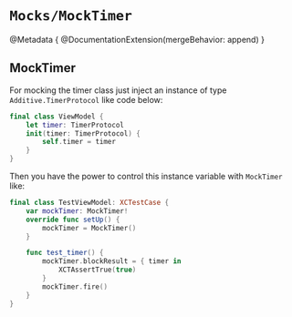 # ``Mocks/MockTimer``

@Metadata {
    @DocumentationExtension(mergeBehavior: append)
}

## MockTimer

For mocking the timer class just inject an instance of type `Additive.TimerProtocol` like code below:
```swift
final class ViewModel {
    let timer: TimerProtocol
    init(timer: TimerProtocol) {
        self.timer = timer
    }   
}
```

Then you have the power to control this instance variable with ``MockTimer`` like:

```swift
final class TestViewModel: XCTestCase {
    var mockTimer: MockTimer!
    override func setUp() {
        mockTimer = MockTimer()
    }

    func test_timer() {
        mockTimer.blockResult = { timer in
            XCTAssertTrue(true)
        }
        mockTimer.fire()
    }
}
```